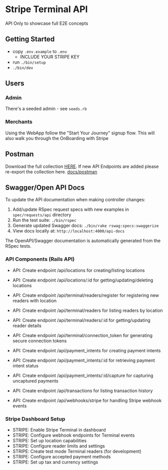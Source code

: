 # Stripe Terminal API

API Only to showcase full E2E concepts

## Getting Started

- copy `.env.example` to `.env`
  - INCLUDE YOUR STRIPE KEY
- run `./bin/setup`
- `./bin/dev`

## Users

### Admin

There's a seeded admin - see `seeds.rb`

### Merchants

Using the WebApp follow the "Start Your Journey" signup flow.
This will also walk you through the OnBoarding with Stripe

## Postman

Download the full collection [HERE](docs/postman).
If new API Endpoints are added please re-export the collection here.
[docs/postman](./docs/postman/)

## Swagger/Open API Docs

To update the API documentation when making controller changes:

1. Add/update RSpec request specs with new examples in `spec/requests/api` directory
2. Run the test suite: `./bin/rspec`
3. Generate updated Swagger docs: `./bin/rake rswag:specs:swaggerize`
4. View docs locally at: `http://localhost:4000/api-docs`

The OpenAPI/Swagger documentation is automatically generated from the RSpec tests.

### API Components (Rails API)

- API: Create endpoint /api/locations for creating/listing locations
- API: Create endpoint /api/locations/:id for getting/updating/deleting locations

- API: Create endpoint /api/terminal/readers/register for registering new readers with location
- API: Create endpoint /api/terminal/readers for listing readers by location
- API: Create endpoint /api/terminal/readers/:id for getting/updating reader details
- API: Create endpoint /api/terminal/connection_token for generating secure connection tokens

- API: Create endpoint /api/payment_intents for creating payment intents
- API: Create endpoint /api/payment_intents/:id for retrieving payment intent status
- API: Create endpoint /api/payment_intents/:id/capture for capturing uncaptured payments

- API: Create endpoint /api/transactions for listing transaction history
- API: Create endpoint /api/webhooks/stripe for handling Stripe webhook events

### Stripe Dashboard Setup

- STRIPE: Enable Stripe Terminal in dashboard
- STRIPE: Configure webhook endpoints for Terminal events
- STRIPE: Set up location capabilities
- STRIPE: Configure reader limits and settings
- STRIPE: Create test mode Terminal readers (for development)
- STRIPE: Configure accepted payment methods
- STRIPE: Set up tax and currency settings

